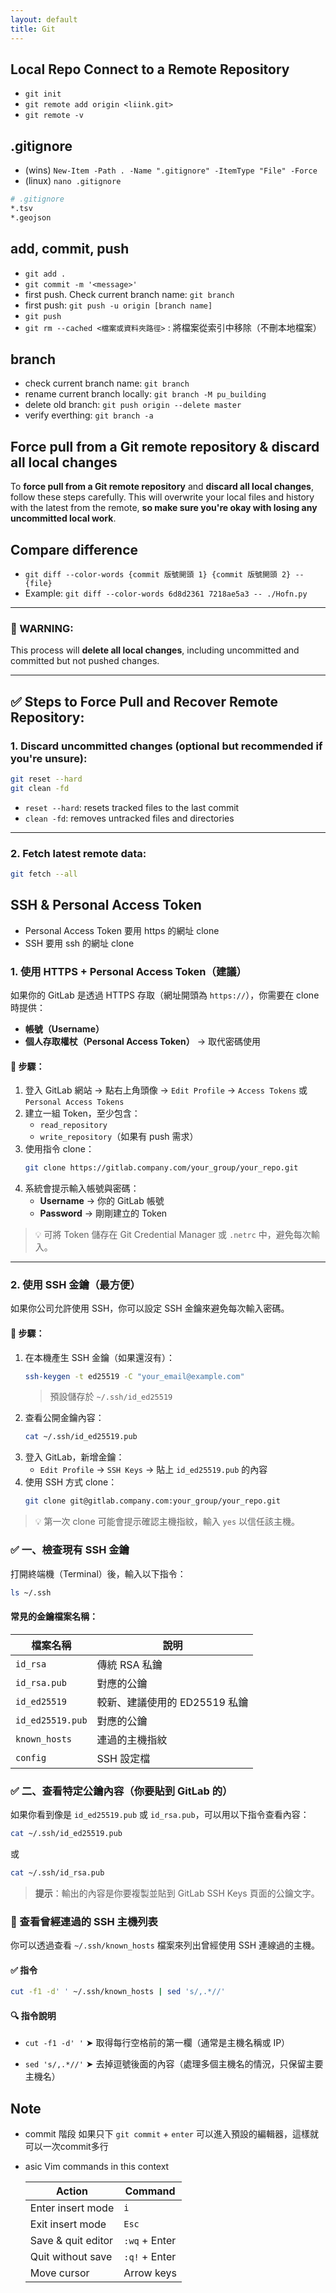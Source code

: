 ```yaml
---
layout: default
title: Git
---
```

## Local Repo Connect to a Remote Repository
- `git init`
- `git remote add origin <liink.git>`
- `git remote -v`

## .gitignore
- (wins) `New-Item -Path . -Name ".gitignore" -ItemType "File" -Force`
- (linux) `nano .gitignore`

``` bash
# .gitignore
*.tsv
*.geojson
```

## add, commit, push
- `git add .`
- `git commit -m '<message>'`
- first push. Check current branch name: `git branch`
- first push: `git push -u origin [branch name]`
- `git push`
- `git rm --cached <檔案或資料夾路徑>` : 將檔案從索引中移除（不刪本地檔案）

## branch
- check current branch name: `git branch`
- rename current branch locally: `git branch -M pu_building`
- delete old branch: `git push origin --delete master`
- verify everthing: `git branch -a`

## Force pull from a Git remote repository & discard all local changes

To **force pull from a Git remote repository** and **discard all local changes**, follow these steps carefully. This will overwrite your local files and history with the latest from the remote, **so make sure you're okay with losing any uncommitted local work**.

## Compare difference
- `git diff --color-words {commit 版號開頭 1} {commit 版號開頭 2} -- {file}`
- Example: `git diff --color-words 6d8d2361 7218ae5a3 -- ./Hofn.py`

---

### 🚨 WARNING:

This process will **delete all local changes**, including uncommitted and committed but not pushed changes.

---

## ✅ Steps to Force Pull and Recover Remote Repository:

### **1. Discard uncommitted changes (optional but recommended if you're unsure):**

```bash
git reset --hard
git clean -fd
```

* `reset --hard`: resets tracked files to the last commit
* `clean -fd`: removes untracked files and directories

---

### **2. Fetch latest remote data:**

```bash
git fetch --all
```

## SSH & Personal Access Token
- Personal Access Token 要用 https 的網址 clone
- SSH 要用 ssh 的網址 clone


### 1. 使用 HTTPS + Personal Access Token（建議）

如果你的 GitLab 是透過 HTTPS 存取（網址開頭為 `https://`），你需要在 clone 時提供：

- **帳號（Username）**
- **個人存取權杖（Personal Access Token）** → 取代密碼使用

#### 🔧 步驟：

1. 登入 GitLab 網站 → 點右上角頭像 → `Edit Profile` → `Access Tokens` 或 `Personal Access Tokens`
2. 建立一組 Token，至少包含：
   - `read_repository`
   - `write_repository`（如果有 push 需求）
3. 使用指令 clone：
   ```bash
   git clone https://gitlab.company.com/your_group/your_repo.git
   ```
4. 系統會提示輸入帳號與密碼：
   - **Username** → 你的 GitLab 帳號
   - **Password** → 剛剛建立的 Token

> 💡 可將 Token 儲存在 Git Credential Manager 或 `.netrc` 中，避免每次輸入。

---

### 2. 使用 SSH 金鑰（最方便）

如果你公司允許使用 SSH，你可以設定 SSH 金鑰來避免每次輸入密碼。

#### 🔧 步驟：

1. 在本機產生 SSH 金鑰（如果還沒有）：
   ```bash
   ssh-keygen -t ed25519 -C "your_email@example.com"
   ```
   > 預設儲存於 `~/.ssh/id_ed25519`
2. 查看公開金鑰內容：
   ```bash
   cat ~/.ssh/id_ed25519.pub
   ```
3. 登入 GitLab，新增金鑰：
   - `Edit Profile` → `SSH Keys` → 貼上 `id_ed25519.pub` 的內容
4. 使用 SSH 方式 clone：
   ```bash
   git clone git@gitlab.company.com:your_group/your_repo.git
   ```

> 💡 第一次 clone 可能會提示確認主機指紋，輸入 `yes` 以信任該主機。


### ✅ 一、檢查現有 SSH 金鑰

打開終端機（Terminal）後，輸入以下指令：

```bash
ls ~/.ssh
```

#### 常見的金鑰檔案名稱：

| 檔案名稱             | 說明                  |
| ---------------- | ------------------- |
| `id_rsa`         | 傳統 RSA 私鑰           |
| `id_rsa.pub`     | 對應的公鑰               |
| `id_ed25519`     | 較新、建議使用的 ED25519 私鑰 |
| `id_ed25519.pub` | 對應的公鑰               |
| `known_hosts`    | 連過的主機指紋             |
| `config`         | SSH 設定檔             |


### ✅ 二、查看特定公鑰內容（你要貼到 GitLab 的）

如果你看到像是 `id_ed25519.pub` 或 `id_rsa.pub`，可以用以下指令查看內容：

```bash
cat ~/.ssh/id_ed25519.pub
```

或

```bash
cat ~/.ssh/id_rsa.pub
```

> **提示**：輸出的內容是你要複製並貼到 GitLab SSH Keys 頁面的公鑰文字。


### 🧾 查看曾經連過的 SSH 主機列表

你可以透過查看 `~/.ssh/known_hosts` 檔案來列出曾經使用 SSH 連線過的主機。

#### ✅ 指令

```bash
cut -f1 -d' ' ~/.ssh/known_hosts | sed 's/,.*//'
```

#### 🔍 指令說明

* `cut -f1 -d' '`
  ➤ 取得每行空格前的第一欄（通常是主機名稱或 IP）

* `sed 's/,.*//'`
  ➤ 去掉逗號後面的內容（處理多個主機名的情況，只保留主要主機名）

## Note
- commit 階段 如果只下 `git commit` + `enter` 可以進入預設的編輯器，這樣就可以一次commit多行
- asic Vim commands in this context

    | Action             | Command       |
    | ------------------ | ------------- |
    | Enter insert mode  | `i`           |
    | Exit insert mode   | `Esc`         |
    | Save & quit editor | `:wq` + Enter |
    | Quit without save  | `:q!` + Enter |
    | Move cursor        | Arrow keys    |

